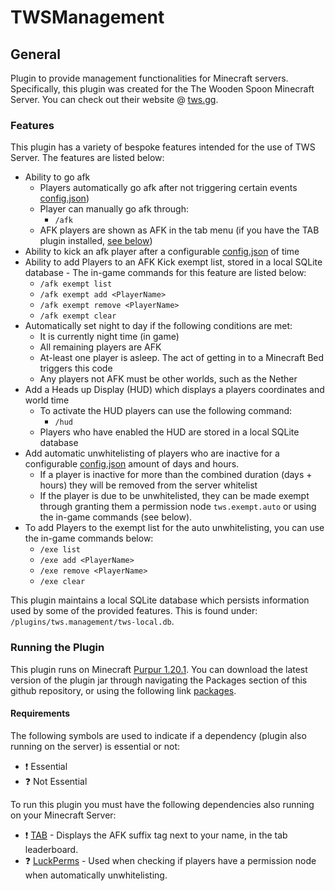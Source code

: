 # TWSManagement

## General

Plugin to provide management functionalities for Minecraft servers. Specifically, this plugin was created for the The Wooden Spoon Minecraft Server. You can check out their website @ [tws.gg](https://tws.gg/).

### Features

This plugin has a variety of bespoke features intended for the use of TWS Server. The features are listed below:

- Ability to go afk
  - Players automatically go afk after not triggering certain events [config.json](https://github.com/kylejulian98/tws.management/blob/master/src/main/resources/config.json#L7))
  - Player can manually go afk through:
    - `/afk`
  - AFK players are shown as AFK in the tab menu (if you have the TAB plugin installed, [see below](README.md#Requirements))
- Ability to kick an afk player after a configurable [config.json](https://github.com/kylejulian98/tws.management/blob/master/src/main/resources/config.json#L4) of time
- Ability to add Players to an AFK Kick exempt list, stored in a local SQLite database - The in-game commands for this feature are listed below:
  - `/afk exempt list`
  - `/afk exempt add <PlayerName>`
  - `/afk exempt remove <PlayerName>`
  - `/afk exempt clear`
- Automatically set night to day if the following conditions are met:
  - It is currently night time (in game)
  - All remaining players are AFK
  - At-least one player is asleep. The act of getting in to a Minecraft Bed triggers this code
  - Any players not AFK must be other worlds, such as the Nether
- Add a Heads up Display (HUD) which displays a players coordinates and world time
  - To activate the HUD players can use the following command:
    - `/hud`
  - Players who have enabled the HUD are stored in a local SQLite database
- Add automatic unwhitelisting of players who are inactive for a configurable [config.json](https://github.com/kylejulian98/tws.management/blob/master/src/main/resources/config.json#L17) amount of days and hours.
  - If a player is inactive for more than the combined duration (days + hours) they will be removed from the server whitelist
  - If the player is due to be unwhitelisted, they can be made exempt through granting them a permission node `tws.exempt.auto` or using the in-game commands (see below).
- To add Players to the exempt list for the auto unwhitelisting, you can use the in-game commands below:
  - `/exe list`
  - `/exe add <PlayerName>`
  - `/exe remove <PlayerName>`
  - `/exe clear`

This plugin maintains a local SQLite database which persists information used by some of the provided features. This is found under: `/plugins/tws.management/tws-local.db`.

### Running the Plugin

This plugin runs on Minecraft [Purpur 1.20.1](https://purpurmc.org/docs/). You can download the latest version of the plugin jar through navigating the Packages section of this github repository, or using the following link [packages](https://github.com/kylejulian98/tws.management/packages).

#### Requirements

The following symbols are used to indicate if a dependency (plugin also running on the server) is essential or not:

- ❗ Essential
- ❓ Not Essential

To run this plugin you must have the following dependencies also running on your Minecraft Server:

- ❗ [TAB](https://www.mc-market.org/resources/20631/) - Displays the AFK suffix tag next to your name, in the tab leaderboard.
- ❓ [LuckPerms](https://www.spigotmc.org/resources/luckperms.28140/) - Used when checking if players have a permission node when automatically unwhitelisting.
